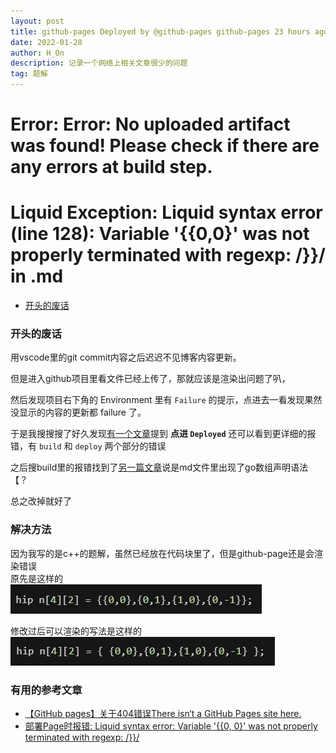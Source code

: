 ```yaml
---
layout: post
title: github-pages Deployed by @github-pages github-pages 23 hours ago Failure
date: 2022-01-28
author: H_On
description: 记录一个网络上相关文章很少的问题
tag: 题解
---
```


# Error: Error: No uploaded artifact was found! Please check if there are any errors at build step.
# Liquid Exception: Liquid syntax error (line 128): Variable '{{0,0}' was not properly terminated with regexp: /\}\}/ in .md

- [开头的废话](#开头的废话)

### 开头的废话
用vscode里的git commit内容之后迟迟不见博客内容更新。

但是进入github项目里看文件已经上传了，那就应该是渲染出问题了叭，

然后发现项目右下角的 Environment 里有 `Failure` 的提示，点进去一看发现果然没显示的内容的更新都 failure 了。

于是我搜搜搜了好久发现[有一个文章](https://gitee.com/oschina/git-osc/issues/I1BLTM?_from=gitee_search)提到 **点进 `Deployed`** 还可以看到更详细的报错，有 `build` 和 `deploy` 两个部分的错误

之后搜build里的报错找到了[另一篇文章](https://gitee.com/oschina/git-osc/issues/I1BLTM?_from=gitee_search)说是md文件里出现了go数组声明语法【？

总之改掉就好了

### 解决方法
因为我写的是c++的题解，虽然已经放在代码块里了，但是github-page还是会渲染错误<br>
原先是这样的<br>
![无法渲染](/images/20220128/p1.png)

修改过后可以渲染的写法是这样的<br>
![可以渲染](/images/20220128/p2.png)

### 有用的参考文章
* [【GitHub pages】关于404错误There isn‘t a GitHub Pages site here.
](https://gitee.com/oschina/git-osc/issues/I1BLTM?_from=gitee_search)
* [部署Page时报错: Liquid syntax error: Variable '{{0, 0}' was not properly terminated with regexp: /\}\}/](https://gitee.com/oschina/git-osc/issues/I1BLTM?_from=gitee_search)